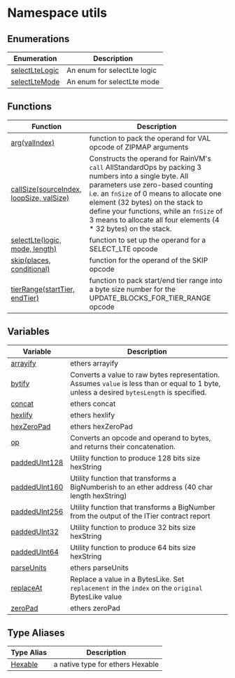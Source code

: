 
# Namespace utils

## Enumerations

|  Enumeration | Description |
|  --- | --- |
|  [selectLteLogic](./utils/enums/selectltelogic.md) | An enum for selectLte logic |
|  [selectLteMode](./utils/enums/selectltemode.md) | An enum for selectLte mode |

## Functions

|  Function | Description |
|  --- | --- |
|  [arg(valIndex)](./utils/variables/arg_1.md) | function to pack the operand for VAL opcode of ZIPMAP arguments |
|  [callSize(sourceIndex, loopSize, valSize)](./utils/variables/callsize_1.md) | Constructs the operand for RainVM's `call` AllStandardOps by packing 3 numbers into a single byte. All parameters use zero-based counting i.e. an `fnSize` of 0 means to allocate one element (32 bytes) on the stack to define your functions, while an `fnSize` of 3 means to allocate all four elements (4 \* 32 bytes) on the stack. |
|  [selectLte(logic, mode, length)](./utils/variables/selectlte_1.md) | function to set up the operand for a SELECT\_LTE opcode |
|  [skip(places, conditional)](./utils/variables/skip_1.md) | function for the operand of the SKIP opcode |
|  [tierRange(startTier, endTier)](./utils/variables/tierrange_1.md) | function to pack start/end tier range into a byte size number for the UPDATE\_BLOCKS\_FOR\_TIER\_RANGE opcode |

## Variables

|  Variable | Description |
|  --- | --- |
|  [arrayify](./utils/variables/arrayify.md) | ethers arrayify |
|  [bytify](./utils/variables/bytify.md) | Converts a value to raw bytes representation. Assumes `value` is less than or equal to 1 byte, unless a desired `bytesLength` is specified. |
|  [concat](./utils/variables/concat.md) | ethers concat |
|  [hexlify](./utils/variables/hexlify.md) | ethers hexlify |
|  [hexZeroPad](./utils/variables/hexzeropad.md) | ethers hexZeroPad |
|  [op](./utils/variables/op.md) | Converts an opcode and operand to bytes, and returns their concatenation. |
|  [paddedUInt128](./utils/variables/paddeduint128.md) | Utility function to produce 128 bits size hexString |
|  [paddedUInt160](./utils/variables/paddeduint160.md) | Utility function that transforms a BigNumberish to an ether address (40 char length hexString) |
|  [paddedUInt256](./utils/variables/paddeduint256.md) | Utility function that transforms a BigNumber from the output of the ITier contract report |
|  [paddedUInt32](./utils/variables/paddeduint32.md) | Utility function to produce 32 bits size hexString |
|  [paddedUInt64](./utils/variables/paddeduint64.md) | Utility function to produce 64 bits size hexString |
|  [parseUnits](./utils/variables/parseunits.md) | ethers parseUnits |
|  [replaceAt](./utils/variables/replaceat.md) | Replace a value in a BytesLike. Set `replacement` in the `index` on the `original` BytesLike value |
|  [zeroPad](./utils/variables/zeropad.md) | ethers zeroPad |

## Type Aliases

|  Type Alias | Description |
|  --- | --- |
|  [Hexable](./utils/types/hexable.md) | a native type for ethers Hexable |


